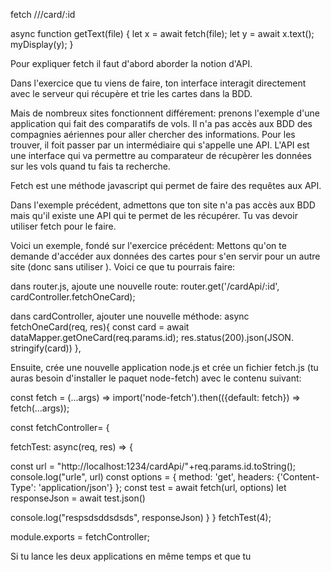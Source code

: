 fetch ///card/:id

async function getText(file) {
  let x = await fetch(file);
  let y = await x.text();
  myDisplay(y);
}


Pour expliquer fetch il faut d'abord aborder la notion d'API.

Dans l'exercice que tu viens de faire, ton interface interagit directement avec le serveur qui récupère et trie les cartes dans la BDD.

Mais de nombreux sites fonctionnent différement: prenons l'exemple d'une application qui fait des comparatifs de vols. Il n'a pas accès aux BDD des compagnies aériennes pour aller chercher des informations. Pour les trouver, il foit passer par un intermédiaire qui s'appelle une API. L'API est une interface qui va permettre au comparateur de récupèrer les données sur les vols quand tu fais ta recherche.

Fetch est une méthode javascript qui permet de faire des requêtes aux API.

Dans l'exemple précédent, admettons que ton site n'a pas accès aux BDD mais qu'il existe une API qui te permet de les récupérer. Tu vas devoir utiliser fetch pour le faire.

Voici un exemple, fondé sur l'exercice précédent: Mettons qu'on te demande d'accéder aux données des cartes pour s'en servir pour un autre site (donc sans utiliser ). Voici ce que tu pourrais faire:

dans router.js, ajoute une nouvelle route:
router.get('/cardApi/:id', cardController.fetchOneCard);

dans cardController, ajouter une nouvelle méthode:
  async fetchOneCard(req, res){
    const card = await dataMapper.getOneCard(req.params.id);
    res.status(200).json(JSON. stringify(card))
  },


Ensuite, crée une nouvelle application node.js et crée un fichier fetch.js (tu auras besoin d'installer le paquet node-fetch) avec le contenu suivant:

const fetch = (...args) =>
	import('node-fetch').then(({default: fetch}) => fetch(...args));

const fetchController= {

 fetchTest:  async(req, res) => {

  const url = "http://localhost:1234/cardApi/"+req.params.id.toString();
  console.log("urle", url)
  const options = {
    method: 'get',
    headers: {'Content-Type': 'application/json'}
  };
  const test = await fetch(url, options)
  let responseJson = await test.json()

  console.log("respsdsddsdsds", responseJson)
}
}
fetchTest(4);

module.exports = fetchController;

Si tu lance les deux applications en même temps et que tu 